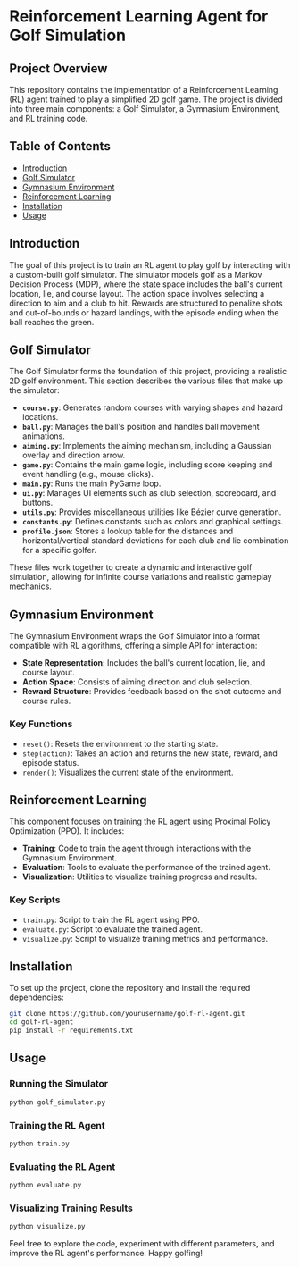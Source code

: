 # Reinforcement Learning Agent for Golf Simulation

## Project Overview

This repository contains the implementation of a Reinforcement Learning (RL) agent trained to play a simplified 2D golf game. The project is divided into three main components: a Golf Simulator, a Gymnasium Environment, and RL training code.

## Table of Contents
- [Introduction](#introduction)
- [Golf Simulator](#golf-simulator)
- [Gymnasium Environment](#gymnasium-environment)
- [Reinforcement Learning](#reinforcement-learning)
- [Installation](#installation)
- [Usage](#usage)

## Introduction

The goal of this project is to train an RL agent to play golf by interacting with a custom-built golf simulator. The simulator models golf as a Markov Decision Process (MDP), where the state space includes the ball's current location, lie, and course layout. The action space involves selecting a direction to aim and a club to hit. Rewards are structured to penalize shots and out-of-bounds or hazard landings, with the episode ending when the ball reaches the green.

## Golf Simulator

The Golf Simulator forms the foundation of this project, providing a realistic 2D golf environment. This section describes the various files that make up the simulator:

- **`course.py`**: Generates random courses with varying shapes and hazard locations.
- **`ball.py`**: Manages the ball's position and handles ball movement animations.
- **`aiming.py`**: Implements the aiming mechanism, including a Gaussian overlay and direction arrow.
- **`game.py`**: Contains the main game logic, including score keeping and event handling (e.g., mouse clicks).
- **`main.py`**: Runs the main PyGame loop.
- **`ui.py`**: Manages UI elements such as club selection, scoreboard, and buttons.
- **`utils.py`**: Provides miscellaneous utilities like Bézier curve generation.
- **`constants.py`**: Defines constants such as colors and graphical settings.
- **`profile.json`**: Stores a lookup table for the distances and horizontal/vertical standard deviations for each club and lie combination for a specific golfer.

These files work together to create a dynamic and interactive golf simulation, allowing for infinite course variations and realistic gameplay mechanics.

## Gymnasium Environment

The Gymnasium Environment wraps the Golf Simulator into a format compatible with RL algorithms, offering a simple API for interaction:
- **State Representation**: Includes the ball's current location, lie, and course layout.
- **Action Space**: Consists of aiming direction and club selection.
- **Reward Structure**: Provides feedback based on the shot outcome and course rules.

### Key Functions
- `reset()`: Resets the environment to the starting state.
- `step(action)`: Takes an action and returns the new state, reward, and episode status.
- `render()`: Visualizes the current state of the environment.

## Reinforcement Learning

This component focuses on training the RL agent using Proximal Policy Optimization (PPO). It includes:
- **Training**: Code to train the agent through interactions with the Gymnasium Environment.
- **Evaluation**: Tools to evaluate the performance of the trained agent.
- **Visualization**: Utilities to visualize training progress and results.

### Key Scripts
- `train.py`: Script to train the RL agent using PPO.
- `evaluate.py`: Script to evaluate the trained agent.
- `visualize.py`: Script to visualize training metrics and performance.

## Installation

To set up the project, clone the repository and install the required dependencies:

```bash
git clone https://github.com/yourusername/golf-rl-agent.git
cd golf-rl-agent
pip install -r requirements.txt
```

## Usage

### Running the Simulator
```bash
python golf_simulator.py
```

### Training the RL Agent
```bash
python train.py
```

### Evaluating the RL Agent
```bash
python evaluate.py
```

### Visualizing Training Results
```bash
python visualize.py
```

Feel free to explore the code, experiment with different parameters, and improve the RL agent's performance. Happy golfing!
